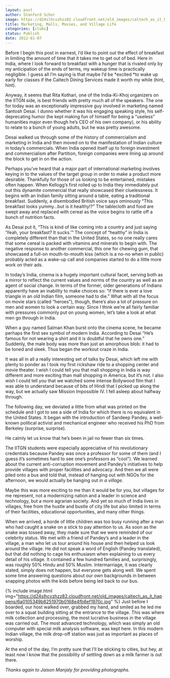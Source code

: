 ```yaml
---
layout: post
author: Stanford Schor
image: https://d24slhcvzhzz82.cloudfront.net/old_images/caltech_as_it_happens/6a0105349b8251970b0168e4fb5391970c.jpg
title: Marketing, Malls, Movies, and Village Life 
categories: [clubs]
status: Publish
date: 2012-01-07
---
```


Before I begin this post in earnest, I’d like to point out the effect of breakfast in limiting the amount of time that it takes me to get out of bed. Here in India, where I look forward to breakfast with a hunger that is rivaled only by my anticipation of the ends of terms, my wakeup time is practically negligible. I guess all I’m saying is that maybe I’d be *excited *to wake up early for classes if the Caltech Dining Services made it worth my while (hint, hint).

Anyway, it seems that Rita Kothari, one of the India-Ki-Khoj organizers on the IITGN side, is best friends with pretty much all of the speakers. The one for today was an exceptionally impressive guy involved in marketing named Santosh Desai. I dunno whether it was his engaging speaking style, his self-deprecating humor (he kept making fun of himself for being a “useless” humanities major even though he’s CEO of his own company), or his ability to relate to a bunch of young adults, but he was pretty awesome.

Desai walked us through some of the history of commercialism and marketing in India and then moved on to the manifestation of Indian culture in today’s commercials. When India opened itself up to foreign investment and commercialism after Partition, foreign companies were lining up around the block to get in on the action.

Perhaps you’ve heard that a major part of international marketing involves keying in to the values of the target group in order to make a product more desirable. Thankfully for those of us looking to be entertained, mistakes often happen. When Kellogg’s first rolled up to India they immediately put out this dynamite commercial that really showcased their cluelessness. It begins with an Indian family sitting around a table, eating a traditional breakfast. Suddenly, a disembodied British voice says ominously “This breakfast looks yummy…but is it healthy!?” The tablecloth and food are swept away and replaced with cereal as the voice begins to rattle off a bunch of nutrition facts.

As Desai put it, “This is kind of like coming into a country and just saying ‘Yeah, your breakfast? It sucks.’”
The concept of “healthy” in India is completely different than that in the United States, so no one really cares that some cereal is packed with vitamins and minerals to begin with. The negative response to another commercial, this one for chewing gum, that showcased a full-on mouth-to-mouth kiss (which is a no-no when in public) probably acted as a wake-up call and companies started to do a little more work on their ads.

In today’s India, cinema is a hugely important cultural facet, serving both as a mirror to reflect the current values and norms of the country as well as an agent of social change. In terms of the former, older generations of Indians apparently have an inability to make choices so: “if there is ever a love triangle in an old Indian film, someone had to die.” What with all the focus on movie stars (called “heroes”), though, there’s also a lot of pressure on men and women to look a certain way. Since I think we’re all fairly familiar with pressures commonly put on young women, let’s take a look at what men go through in India.

When a guy named Salman Khan burst onto the cinema scene, he became perhaps the first sex symbol of modern India. According to Desai “He’s famous for not wearing a shirt and it is doubtful that he owns one.” Suddenly, the male body was more than just an amorphous blob: it had to be toned and sleek. Thus began the workout craze in India.

It was all in all a really interesting set of talks by Desai, which left me with plenty to ponder as I took my first rickshaw ride to a shopping center and movie theater. I wish I could tell you that mall shopping in India is way different and more exciting than mall shopping in America, but it’s not. I also wish I could tell you that we watched some intense Bollywood film that I was able to understand because of bits of Hindi that I picked up along the way, but we actually saw Mission Impossible IV. I fell asleep about halfway through.

The following day, we deviated a little from what was printed on the schedule and I got to see a side of India for which there is no equivalent in the United States. It began with the introduction of Sandeep Pandey, a well-known political activist and mechanical engineer who received his PhD from Berkeley (surprise, surprise).

He calmly let us know that he’s been in jail no fewer than six times.

The IITGN students were especially appreciative of his revolutionary credentials because Pandey was once a professor for some of them (and I guess it’s sometimes hard to see one’s professors as “cool”). We learned about the current anti-corruption movement and Pandey’s initiatives to help provide villages with proper facilities and advocacy. And then we all were piled onto a bus and told that, instead of hanging out with NGOs for the afternoon, we would actually be hanging out *in a village*.

Maybe this was more exciting to me than it would be for you, but villages for me represent, not a modernizing nation and a leader in science and technology, but a more agrarian society. And yet so much of India lives in villages, free from the hustle and bustle of city life but also limited in terms of their facilities, educational opportunities, and many other things.

When we arrived, a horde of little children was too busy running after a man who had caught a snake on a stick to pay attention to us. As soon as the snake was tossed away, they made sure that we were reminded of our celebrity status. We met with a friend of Pandey’s and a leader in the village, a man who let us tour around his house and then helped us look around the village. He did not speak a word of English (Pandey translated), but that did nothing to cage his enthusiasm when explaining to us every detail of his village. It contained a few hundred families and, surprisingly, was roughly 50% Hindu and 50% Muslim. Intermarriage, it was clearly stated, simply does not happen, but everyone gets along well. We spent some time answering questions about our own backgrounds in between snapping photos with the kids before being led back to our bus.


{% include image.html img="https://d24slhcvzhzz82.cloudfront.net/old_images/caltech_as_it_happens/6a0105349b8251970b0168e4fb6ef1970c.jpg" %}
Just before I boarded, our host walked over, grabbed my hand, and smiled as he led me over to a squat building sitting at the entrance to the village. This was where milk collection and processing, the most lucrative business in the village was carried out. The most advanced technology, which was simply an old computer with special milk analysis software, was kept here. In this modern Indian village, the milk drop-off station was just as important as places of worship.

At the end of the day, I’m pretty sure that I’ll be sticking to cities, but hey, at least now I know that the possibility of settling down as a milk farmer is out there.

 *Thanks again to Jaison Manjaly for providing photographs.*
